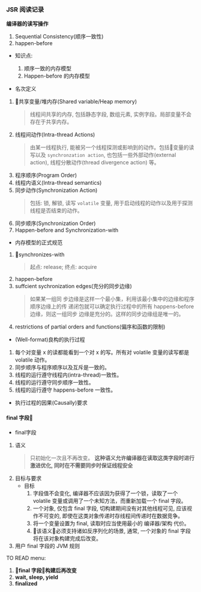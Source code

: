 ### JSR 阅读记录

**编译器的读写操作**

1. Sequential Consistency(顺序一致性) 
2. happen-before

- 知识点:
    1. 顺序一致的内存模型
    2. Happen-before 的内存模型

- 名次定义

1. 共享变量/堆内存(Shared variable/Heap memory)
    > 线程间共享的内存, 包括静态字段, 数组元素, 实例字段。局部变量不会存在于共享内存。
2. 线程间动作(Intra-thread Actions)
    > 由某一线程执行, 能被另一个线程探测或影响到的动作。包括变量的读写以及 `synchronzation action`, 也包括一些外部动作(external action), 线程分散动作(thread divergence action) 等。
3. 程序顺序(Program Order) 
4. 线程内语义(Intra-thread semantics)
5. 同步动作(Synchronization Action)
    > 包括: 锁, 解锁, 读写 `volatile` 变量, 用于启动线程的动作以及用于探测线程是否结束的动作。
6. 同步顺序(Synchronization Order)
7. Happen-before and Synchronization-with 

- 内存模型的正式规范

1. synchronizes-with
    > 起点: release; 终点: acquire
2. happen-before
3. suffcient sychronization edges(充分的同步边缘)
    > 如果某一组同 步边缘是这样一个最小集，利用该最小集中的边缘和程序顺序边缘上的传 递闭包就可以确定执行过程中的所有 happens-before 边缘，则这一组同步 边缘是充分的。这样的同步边缘组是唯一的。
4. restrictions of partial orders and functions(偏序和函数的限制)

- (Well-format)良构的执行过程

1. 每个对变量 x 的读都能看到一个对 x 的写。所有对 volatile 变量的读写都是 volatile 动作。
2. 同步顺序与程序顺序以及互斥是一致的。
3. 线程的运行遵守线程内(intra-thread)一致性。
4. 线程的运行遵守同步顺序一致性。
5. 线程的运行遵守 happens-before 一致性。

- 执行过程的因果(Causally)要求

#### final 字段

- final字段

1. 语义
    > 只初始化一次且不再改变。 **这种语义允许编译器在读取这类字段时进行激进优化, 同时在不需要同步时保证线程安全**
2. 目标与要求
    - 目标
        1. 字段值不会变化, 编译器不应该因为获得了一个锁，读取了一个 volatile 变量或调用了一个未知方法，而重新加载一个 final 字段。
        2. 一个对象, 仅包含 final 字段, 切构建期间没有对其他线程可见, 应该视作不可变的, 即使在这类对象传递时存线程间传递时在数据竞争。
        3. 将一个变量设置为 final, 读取时应当使用最小的 编译器/架构 代价。
        4. 该语义必须支持诸如反序列化的场景, 通常, 一个对象的 final 字段将在该对象构建完成后改变。
3. 用户 final 字段的 JVM 规则

TO READ menu:

1. **final 字段构建后再改变**
2. **wait, sleep, yield**
3. **finalized**
